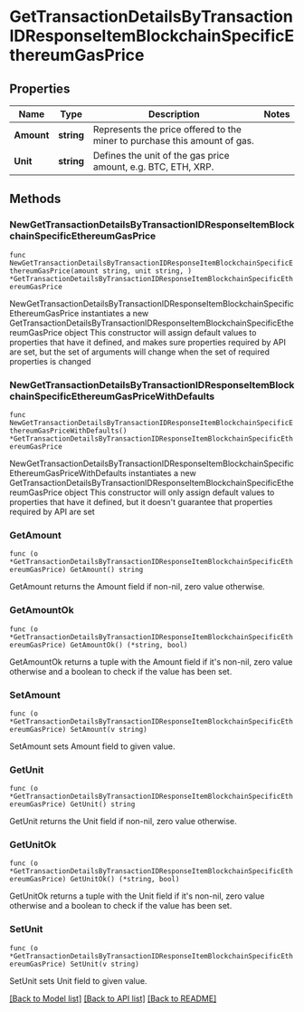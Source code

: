 # GetTransactionDetailsByTransactionIDResponseItemBlockchainSpecificEthereumGasPrice

## Properties

Name | Type | Description | Notes
------------ | ------------- | ------------- | -------------
**Amount** | **string** | Represents the price offered to the miner to purchase this amount of gas. | 
**Unit** | **string** | Defines the unit of the gas price amount, e.g. BTC, ETH, XRP. | 

## Methods

### NewGetTransactionDetailsByTransactionIDResponseItemBlockchainSpecificEthereumGasPrice

`func NewGetTransactionDetailsByTransactionIDResponseItemBlockchainSpecificEthereumGasPrice(amount string, unit string, ) *GetTransactionDetailsByTransactionIDResponseItemBlockchainSpecificEthereumGasPrice`

NewGetTransactionDetailsByTransactionIDResponseItemBlockchainSpecificEthereumGasPrice instantiates a new GetTransactionDetailsByTransactionIDResponseItemBlockchainSpecificEthereumGasPrice object
This constructor will assign default values to properties that have it defined,
and makes sure properties required by API are set, but the set of arguments
will change when the set of required properties is changed

### NewGetTransactionDetailsByTransactionIDResponseItemBlockchainSpecificEthereumGasPriceWithDefaults

`func NewGetTransactionDetailsByTransactionIDResponseItemBlockchainSpecificEthereumGasPriceWithDefaults() *GetTransactionDetailsByTransactionIDResponseItemBlockchainSpecificEthereumGasPrice`

NewGetTransactionDetailsByTransactionIDResponseItemBlockchainSpecificEthereumGasPriceWithDefaults instantiates a new GetTransactionDetailsByTransactionIDResponseItemBlockchainSpecificEthereumGasPrice object
This constructor will only assign default values to properties that have it defined,
but it doesn't guarantee that properties required by API are set

### GetAmount

`func (o *GetTransactionDetailsByTransactionIDResponseItemBlockchainSpecificEthereumGasPrice) GetAmount() string`

GetAmount returns the Amount field if non-nil, zero value otherwise.

### GetAmountOk

`func (o *GetTransactionDetailsByTransactionIDResponseItemBlockchainSpecificEthereumGasPrice) GetAmountOk() (*string, bool)`

GetAmountOk returns a tuple with the Amount field if it's non-nil, zero value otherwise
and a boolean to check if the value has been set.

### SetAmount

`func (o *GetTransactionDetailsByTransactionIDResponseItemBlockchainSpecificEthereumGasPrice) SetAmount(v string)`

SetAmount sets Amount field to given value.


### GetUnit

`func (o *GetTransactionDetailsByTransactionIDResponseItemBlockchainSpecificEthereumGasPrice) GetUnit() string`

GetUnit returns the Unit field if non-nil, zero value otherwise.

### GetUnitOk

`func (o *GetTransactionDetailsByTransactionIDResponseItemBlockchainSpecificEthereumGasPrice) GetUnitOk() (*string, bool)`

GetUnitOk returns a tuple with the Unit field if it's non-nil, zero value otherwise
and a boolean to check if the value has been set.

### SetUnit

`func (o *GetTransactionDetailsByTransactionIDResponseItemBlockchainSpecificEthereumGasPrice) SetUnit(v string)`

SetUnit sets Unit field to given value.



[[Back to Model list]](../README.md#documentation-for-models) [[Back to API list]](../README.md#documentation-for-api-endpoints) [[Back to README]](../README.md)


